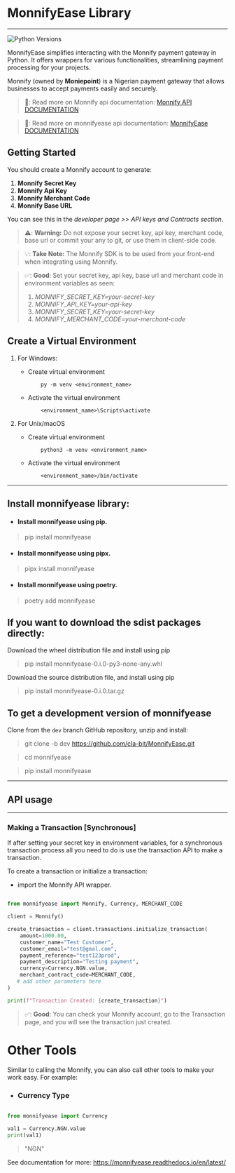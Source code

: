 # MonnifyEase Library

------------

![Python Versions](https://img.shields.io/badge/python-3.9|3.10|3.11|3.12-blue)

MonnifyEase simplifies interacting with the Monnify payment gateway in Python. 
It offers wrappers for various functionalities, streamlining payment processing 
for your projects.

Monnify (owned by **Moniepoint**) is a Nigerian payment gateway that allows 
businesses to accept payments easily and securely.


> 📝: Read more on Monnify api documentation: [Monnify API DOCUMENTATION](https://developers.monnify.com/api/)

> 📝: Read more on monnifyease api documentation: [MonnifyEase DOCUMENTATION](https://monnifyease.readthedocs.io/en/latest/)


## Getting Started

You should create a Monnify account to generate: 

1. **Monnify Secret Key**
2. **Monnify Api Key**
3. **Monnify Merchant Code**
4. **Monnify Base URL**

You can see this in the *developer page >> API keys and Contracts section*.

> ⚠️: **Warning:** Do not expose your secret key, api key, merchant code, base url or 
>commit your any to git, or use them in client-side code.

> 💡: **Take Note:**  The Monnify SDK is to be used from your front-end when integrating using Monnify.

> ✅: **Good**: Set your secret key, api key, base url and merchant code in environment variables as seen: 
> 1. *MONNIFY_SECRET_KEY=your-secret-key*
> 2. *MONNIFY_API_KEY=your-api-key*
> 3. *MONNIFY_SECRET_KEY=your-secret-key*
> 4. *MONNIFY_MERCHANT_CODE=your-merchant-code*


## Create a Virtual Environment

1. For Windows:

    * Create virtual environment

        ```
            py -m venv <environment_name>
       ```
    * Activate the virtual environment

        ```
            <environment_name>\Scripts\activate
       ```

2. For Unix/macOS

    * Create virtual environment

        ```
            python3 -m venv <environment_name>
       ```
    * Activate the virtual environment

        ```
            <environment_name>/bin/activate
       ```

----------------------------------------------------------------------

## Install monnifyease library:


* #### Install monnifyease using pip.

> pip install monnifyease

* #### Install monnifyease using pipx.

> pipx install monnifyease

* #### Install monnifyease using poetry.

> poetry add monnifyease


## If you want to download the sdist packages directly:

Download the wheel distribution file and install using pip

>  pip install monnifyease-0.i.0-py3-none-any.whl 

Download the source distribution file, and install using pip

> pip install monnifyease-0.i.0.tar.gz 


## To get a development version of monnifyease

Clone from the ``dev`` branch GitHub repository, unzip and install:

> git clone -b dev https://github.com/cla-bit/MonnifyEase.git

> cd monnifyease

> pip install monnifyease

----------------------------------------------------------------------

## API usage

-------------------------------------------------------

### Making a Transaction [Synchronous]

If after setting your secret key in environment variables, for a synchronous transaction process 
all you need to do is use the transaction API to make a transaction. 

To create a transaction or initialize a transaction:

* import the Monnify API wrapper.

```python

from monnifyease import Monnify, Currency, MERCHANT_CODE

client = Monnify()

create_transaction = client.transactions.initialize_transaction(
    amount=1000.00,
    customer_name="Test Customer",
    customer_email="test@gmal.com",
    payment_reference="test123prod",
    payment_description="Testing payment",
    currency=Currency.NGN.value,
    merchant_contract_code=MERCHANT_CODE,
   # add other parameters here
)

print(f"Transaction Created: {create_transaction}")

```

> ✅: **Good**: You can check your Monnify account, go to the Transaction page, and you will see the transaction just created.


# Other Tools
Similar to calling the Monnify, you can also call other tools to make your work easy. For example:

* ### Currency Type
```python

from monnifyease import Currency

val1 = Currency.NGN.value
print(val1)

```
> "NGN"

See documentation for more: https://monnifyease.readthedocs.io/en/latest/
